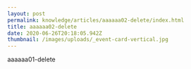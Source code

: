 ```yaml
---
layout: post
permalink: knowledge/articles/aaaaaa02-delete/index.html
title: aaaaaa02-delete
date: 2020-06-26T20:18:05.942Z
thumbnail: /images/uploads/_event-card-vertical.jpg
---
```

aaaaaa01-delete